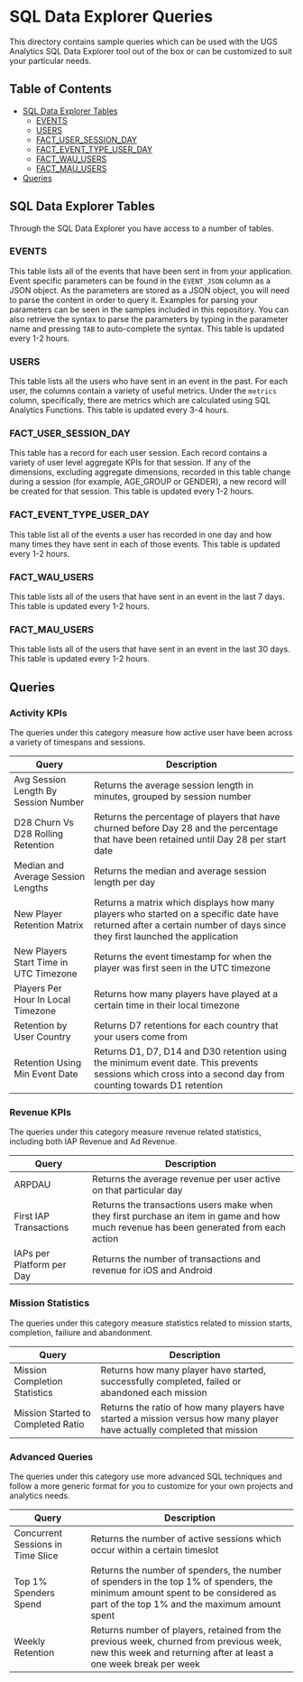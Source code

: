 # SQL Data Explorer Queries

This directory contains sample queries which can be used with the UGS Analytics SQL Data Explorer tool out of the box or can be customized to suit your particular needs.

## Table of Contents

- [SQL Data Explorer Tables](#sql-data-explorer-tables)
  - [EVENTS](#events)
  - [USERS](#users)
  - [FACT_USER_SESSION_DAY](#fact_user_session_day)
  - [FACT_EVENT_TYPE_USER_DAY](#fact_event_type_user_day)
  - [FACT_WAU_USERS](#fact_wau_users)
  - [FACT_MAU_USERS](#fact_mau_users)
- [Queries](#queries)

## SQL Data Explorer Tables

Through the SQL Data Explorer you have access to a number of tables.

### EVENTS

This table lists all of the events that have been sent in from your application. Event specific parameters can be found in the `EVENT_JSON` column as a JSON object. As the parameters are stored as a JSON object, you will need to parse the content in order to query it. Examples for parsing your parameters can be seen in the samples included in this repository. You can also retrieve the syntax to parse the parameters by typing in the parameter name and pressing `TAB` to auto-complete the syntax. This table is updated every 1-2 hours.

### USERS

This table lists all the users who have sent in an event in the past. For each user, the columns contain a variety of useful metrics. Under the `metrics` column, specifically, there are metrics which are calculated using SQL Analytics Functions. This table is updated every 3-4 hours.

### FACT_USER_SESSION_DAY

This table has a record for each user session. Each record contains a variety of user level aggregate KPIs for that session. If any of the dimensions, excluding aggregate dimensions, recorded in this table change during a session (for example, AGE_GROUP or GENDER), a new record will be created for that session. This table is updated every 1-2 hours.

### FACT_EVENT_TYPE_USER_DAY

This table list all of the events a user has recorded in one day and how many times they have sent in each of those events. This table is updated every 1-2 hours.

### FACT_WAU_USERS

This table lists all of the users that have sent in an event in the last 7 days. This table is updated every 1-2 hours.

### FACT_MAU_USERS

This table lists all of the users that have sent in an event in the last 30 days. This table is updated every 1-2 hours.

## Queries

### Activity KPIs

The queries under this category measure how active user have been across a variety of timespans and sessions.

|Query|Description|
|---|---|
|Avg Session Length By Session Number|Returns the average session length in minutes, grouped by session number|
|D28 Churn Vs D28 Rolling Retention|Returns the percentage of players that have churned before Day 28 and the percentage that have been retained until Day 28 per start date|
|Median and Average Session Lengths|Returns the median and average session length per day|
|New Player Retention Matrix|Returns a matrix which displays how many players who started on a specific date have returned after a certain number of days since they first launched the application|
|New Players Start Time in UTC Timezone|Returns the event timestamp for when the player was first seen in the UTC timezone|
|Players Per Hour In Local Timezone|Returns how many players have played at a certain time in their local timezone|
|Retention by User Country|Returns D7 retentions for each country that your users come from|
|Retention Using Min Event Date|Returns D1, D7, D14 and D30 retention using the minimum event date. This prevents sessions which cross into a second day from counting towards D1 retention|

### Revenue KPIs

The queries under this category measure revenue related statistics, including both IAP Revenue and Ad Revenue.

|Query|Description|
|---|---|
|ARPDAU|Returns the average revenue per user active on that particular day|
|First IAP Transactions|Returns the transactions users make when they first purchase an item in game and how much revenue has been generated from each action|
|IAPs per Platform per Day|Returns the number of transactions and revenue for iOS and Android|

### Mission Statistics

The queries under this category measure statistics related to mission starts, completion, failiure and abandonment.

|Query|Description|
|---|---|
|Mission Completion Statistics|Returns how many player have started, successfully completed, failed or abandoned each mission|
|Mission Started to Completed Ratio|Returns the ratio of how many players have started a mission versus how many player have actually completed that mission|

### Advanced Queries

The queries under this category use more advanced SQL techniques and follow a more generic format for you to customize for your own projects and analytics needs.

|Query|Description|
|---|---|
|Concurrent Sessions in Time Slice|Returns the number of active sessions which occur within a certain timeslot|
|Top 1% Spenders Spend|Returns the number of spenders, the number of spenders in the top 1% of spenders, the minimum amount spent to be considered as part of the top 1% and the maximum amount spent|
|Weekly Retention|Returns number of players, retained from the previous week, churned from previous week, new this week and returning after at least a one week break per week|
